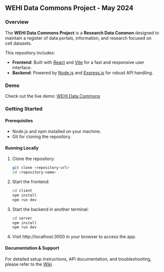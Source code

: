 ## WEHI Data Commons Project - May 2024

### Overview  
The **WEHI Data Commons Project** is a **Research Data Common** designed to maintain a register of data portals, information, and research focused on cell datasets.

This repository includes:  
- **Frontend**: Built with [React](https://reactjs.org/) and [Vite](https://vitejs.dev/) for a fast and responsive user interface.  
- **Backend**: Powered by [Node.js](https://nodejs.org/) and [Express.js](https://expressjs.com/) for robust API handling.

### Demo  
Check out the live demo: [WEHI Data Commons](https://data-commons.vercel.app)

### Getting Started  

#### Prerequisites  
- Node.js and npm installed on your machine.  
- Git for cloning the repository.  

#### Running Locally  
1. Clone the repository:  
   ```bash
   git clone <repository-url>
   cd <repository-name>
   ```

2. Start the frontend:
   ```bash
   cd client
   npm install
   npm run dev
   ```
3. Start the backend in another terminal:
   ```bash
   cd server
   npm install
   npm run dev
   ```
4. Visit http://localhost:3000 in your browser to access the app.

#### Documentation & Support
For detailed setup instructions, API documentation, and troubleshooting, please refer to the [Wiki](https://github.com/amybok/data-common/wiki)
